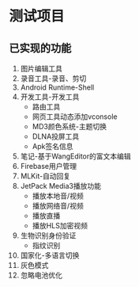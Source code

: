 # 测试项目

## 已实现的功能
1. 图片编辑工具
2. 录音工具-录音、剪切
3. Android Runtime-Shell
4. 开发工具-开发工具
    - 路由工具
    - 网页工具动态添加vconsole
    - MD3颜色系统-主题切换
    - DLNA投屏工具
    - Apk签名信息
5. 笔记-基于WangEditor的富文本编辑
6. Firebase用户管理
7. MLKit-自动回复
8. JetPack Media3播放功能
    - 播放本地音/视频
    - 播放网络音/视频
    - 播放直播
    - 播放HLS加密视频
9. 生物识别身份验证
    - 指纹识别
10. 国家化-多语言切换
11. 灰色模式
12. 忽略电池优化
